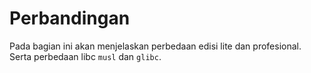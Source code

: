 # Perbandingan

Pada bagian ini akan menjelaskan perbedaan edisi lite dan profesional. Serta perbedaan libc `musl` dan `glibc`.
